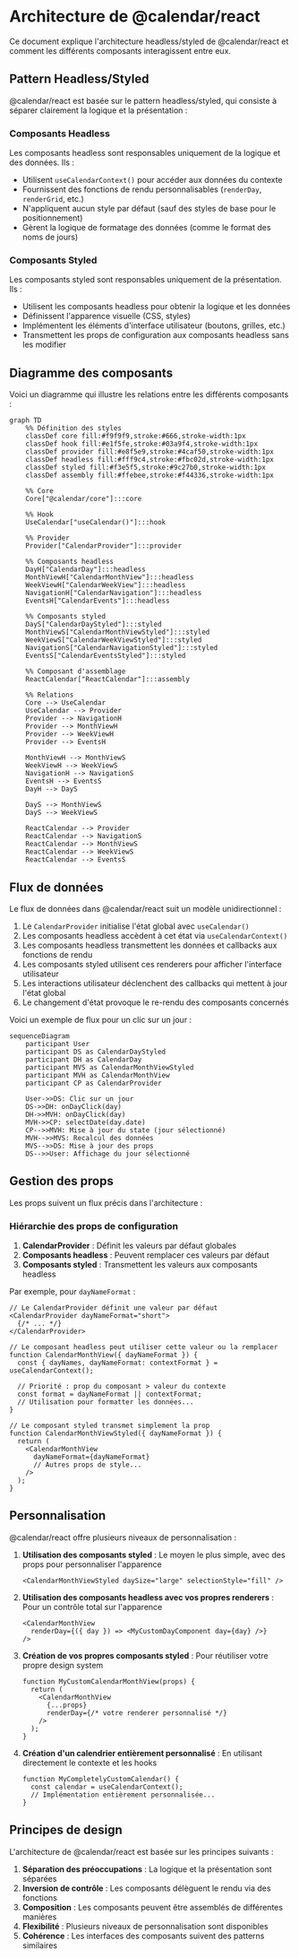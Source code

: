 # Architecture de @calendar/react

Ce document explique l'architecture headless/styled de @calendar/react et comment les différents composants interagissent entre eux.

## Pattern Headless/Styled

@calendar/react est basée sur le pattern headless/styled, qui consiste à séparer clairement la logique et la présentation :

### Composants Headless

Les composants headless sont responsables uniquement de la logique et des données. Ils :

- Utilisent `useCalendarContext()` pour accéder aux données du contexte
- Fournissent des fonctions de rendu personnalisables (`renderDay`, `renderGrid`, etc.)
- N'appliquent aucun style par défaut (sauf des styles de base pour le positionnement)
- Gèrent la logique de formatage des données (comme le format des noms de jours)

### Composants Styled

Les composants styled sont responsables uniquement de la présentation. Ils :

- Utilisent les composants headless pour obtenir la logique et les données
- Définissent l'apparence visuelle (CSS, styles)
- Implémentent les éléments d'interface utilisateur (boutons, grilles, etc.)
- Transmettent les props de configuration aux composants headless sans les modifier

## Diagramme des composants

Voici un diagramme qui illustre les relations entre les différents composants :

```mermaid
graph TD
    %% Définition des styles
    classDef core fill:#f9f9f9,stroke:#666,stroke-width:1px
    classDef hook fill:#e1f5fe,stroke:#03a9f4,stroke-width:1px
    classDef provider fill:#e8f5e9,stroke:#4caf50,stroke-width:1px
    classDef headless fill:#fff9c4,stroke:#fbc02d,stroke-width:1px
    classDef styled fill:#f3e5f5,stroke:#9c27b0,stroke-width:1px
    classDef assembly fill:#ffebee,stroke:#f44336,stroke-width:1px

    %% Core
    Core["@calendar/core"]:::core

    %% Hook
    UseCalendar["useCalendar()"]:::hook

    %% Provider
    Provider["CalendarProvider"]:::provider

    %% Composants headless
    DayH["CalendarDay"]:::headless
    MonthViewH["CalendarMonthView"]:::headless
    WeekViewH["CalendarWeekView"]:::headless
    NavigationH["CalendarNavigation"]:::headless
    EventsH["CalendarEvents"]:::headless

    %% Composants styled
    DayS["CalendarDayStyled"]:::styled
    MonthViewS["CalendarMonthViewStyled"]:::styled
    WeekViewS["CalendarWeekViewStyled"]:::styled
    NavigationS["CalendarNavigationStyled"]:::styled
    EventsS["CalendarEventsStyled"]:::styled

    %% Composant d'assemblage
    ReactCalendar["ReactCalendar"]:::assembly

    %% Relations
    Core --> UseCalendar
    UseCalendar --> Provider
    Provider --> NavigationH
    Provider --> MonthViewH
    Provider --> WeekViewH
    Provider --> EventsH

    MonthViewH --> MonthViewS
    WeekViewH --> WeekViewS
    NavigationH --> NavigationS
    EventsH --> EventsS
    DayH --> DayS

    DayS --> MonthViewS
    DayS --> WeekViewS

    ReactCalendar --> Provider
    ReactCalendar --> NavigationS
    ReactCalendar --> MonthViewS
    ReactCalendar --> WeekViewS
    ReactCalendar --> EventsS
```

## Flux de données

Le flux de données dans @calendar/react suit un modèle unidirectionnel :

1. Le `CalendarProvider` initialise l'état global avec `useCalendar()`
2. Les composants headless accèdent à cet état via `useCalendarContext()`
3. Les composants headless transmettent les données et callbacks aux fonctions de rendu
4. Les composants styled utilisent ces renderers pour afficher l'interface utilisateur
5. Les interactions utilisateur déclenchent des callbacks qui mettent à jour l'état global
6. Le changement d'état provoque le re-rendu des composants concernés

Voici un exemple de flux pour un clic sur un jour :

```mermaid
sequenceDiagram
    participant User
    participant DS as CalendarDayStyled
    participant DH as CalendarDay
    participant MVS as CalendarMonthViewStyled
    participant MVH as CalendarMonthView
    participant CP as CalendarProvider

    User->>DS: Clic sur un jour
    DS->>DH: onDayClick(day)
    DH->>MVH: onDayClick(day)
    MVH->>CP: selectDate(day.date)
    CP-->>MVH: Mise à jour du state (jour sélectionné)
    MVH-->>MVS: Recalcul des données
    MVS-->>DS: Mise à jour des props
    DS-->>User: Affichage du jour sélectionné
```

## Gestion des props

Les props suivent un flux précis dans l'architecture :

### Hiérarchie des props de configuration

1. **CalendarProvider** : Définit les valeurs par défaut globales
2. **Composants headless** : Peuvent remplacer ces valeurs par défaut
3. **Composants styled** : Transmettent les valeurs aux composants headless

Par exemple, pour `dayNameFormat` :

```tsx
// Le CalendarProvider définit une valeur par défaut
<CalendarProvider dayNameFormat="short">
  {/* ... */}
</CalendarProvider>

// Le composant headless peut utiliser cette valeur ou la remplacer
function CalendarMonthView({ dayNameFormat }) {
  const { dayNames, dayNameFormat: contextFormat } = useCalendarContext();
  
  // Priorité : prop du composant > valeur du contexte
  const format = dayNameFormat || contextFormat;
  // Utilisation pour formatter les données...
}

// Le composant styled transmet simplement la prop
function CalendarMonthViewStyled({ dayNameFormat }) {
  return (
    <CalendarMonthView
      dayNameFormat={dayNameFormat}
      // Autres props de style...
    />
  );
}
```

## Personnalisation

@calendar/react offre plusieurs niveaux de personnalisation :

1. **Utilisation des composants styled** : Le moyen le plus simple, avec des props pour personnaliser l'apparence
   ```tsx
   <CalendarMonthViewStyled daySize="large" selectionStyle="fill" />
   ```

2. **Utilisation des composants headless avec vos propres renderers** : Pour un contrôle total sur l'apparence
   ```tsx
   <CalendarMonthView
     renderDay={({ day }) => <MyCustomDayComponent day={day} />}
   />
   ```

3. **Création de vos propres composants styled** : Pour réutiliser votre propre design system
   ```tsx
   function MyCustomCalendarMonthView(props) {
     return (
       <CalendarMonthView
         {...props}
         renderDay={/* votre renderer personnalisé */}
       />
     );
   }
   ```

4. **Création d'un calendrier entièrement personnalisé** : En utilisant directement le contexte et les hooks
   ```tsx
   function MyCompletelyCustomCalendar() {
     const calendar = useCalendarContext();
     // Implémentation entièrement personnalisée...
   }
   ```

## Principes de design

L'architecture de @calendar/react est basée sur les principes suivants :

1. **Séparation des préoccupations** : La logique et la présentation sont séparées
2. **Inversion de contrôle** : Les composants délèguent le rendu via des fonctions
3. **Composition** : Les composants peuvent être assemblés de différentes manières
4. **Flexibilité** : Plusieurs niveaux de personnalisation sont disponibles
5. **Cohérence** : Les interfaces des composants suivent des patterns similaires 